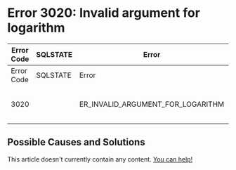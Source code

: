 
# Error 3020: Invalid argument for logarithm


| Error Code | SQLSTATE | Error | Description |
| --- | --- | --- | --- |
| Error Code | SQLSTATE | Error | Description |
| 3020 |  | ER_INVALID_ARGUMENT_FOR_LOGARITHM | Invalid argument for logarithm |




## Possible Causes and Solutions


This article doesn't currently contain any content. [You can help!](/en/writing-and-editing-knowledge-base-articles/)

